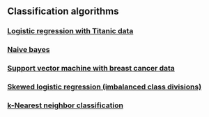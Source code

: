 ## Classification algorithms

### [Logistic regression with Titanic data](https://github.com/Harshin1V/Machine-Learning-with-Python/blob/master/Classification/Logistic_Regression_Classification.ipynb)
### [Naive bayes](https://github.com/Harshin1V/Machine-Learning-with-Python/blob/master/Classification/Naive_Bayes_Classification.ipynb)
### [Support vector machine with breast cancer data](https://github.com/Harshin1V/Machine-Learning-with-Python/blob/master/Classification/Support_Vector_Machine_Classification.ipynb)
### [Skewed logistic regression (imbalanced class divisions)](https://github.com/Harshin1V/Machine-Learning-with-Python/blob/master/Classification/Skewed_Logistic_Regression.ipynb)
### [k-Nearest neighbor classification](https://github.com/Harshin1V/Machine-Learning-with-Python/blob/master/Classification/KNN_Classification.ipynb)
